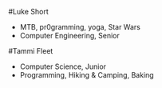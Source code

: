 #Luke Short
* MTB, pr0gramming, yoga, Star Wars
* Computer Engineering, Senior

#Tammi Fleet
* Computer Science, Junior
* Programming, Hiking & Camping, Baking
